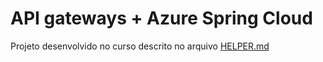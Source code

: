 # API gateways + Azure Spring Cloud

Projeto desenvolvido no curso descrito no arquivo [HELPER.md](https://github.com/NeiTDutra/dio-api-gateway-azure-spring-cloud/blob/master/HELPER.md)
